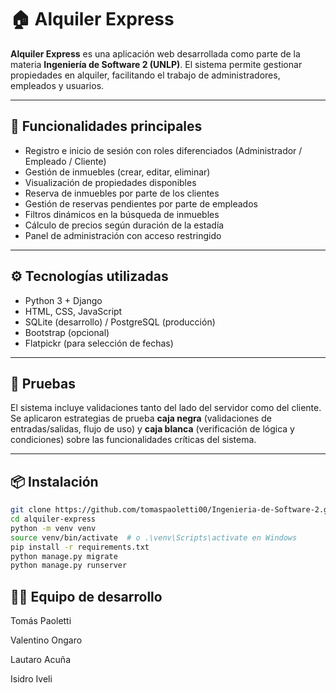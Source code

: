 # 🏠 Alquiler Express

**Alquiler Express** es una aplicación web desarrollada como parte de la materia **Ingeniería de Software 2 (UNLP)**. El sistema permite gestionar propiedades en alquiler, facilitando el trabajo de administradores, empleados y usuarios.

---

## 🚀 Funcionalidades principales

- Registro e inicio de sesión con roles diferenciados (Administrador / Empleado / Cliente)
- Gestión de inmuebles (crear, editar, eliminar)
- Visualización de propiedades disponibles
- Reserva de inmuebles por parte de los clientes
- Gestión de reservas pendientes por parte de empleados
- Filtros dinámicos en la búsqueda de inmuebles
- Cálculo de precios según duración de la estadía
- Panel de administración con acceso restringido

---

## ⚙️ Tecnologías utilizadas

- Python 3 + Django
- HTML, CSS, JavaScript
- SQLite (desarrollo) / PostgreSQL (producción)
- Bootstrap (opcional)
- Flatpickr (para selección de fechas)

---

## 🧪 Pruebas

El sistema incluye validaciones tanto del lado del servidor como del cliente.  
Se aplicaron estrategias de prueba **caja negra** (validaciones de entradas/salidas, flujo de uso) y **caja blanca** (verificación de lógica y condiciones) sobre las funcionalidades críticas del sistema.

---

## 📦 Instalación

```bash
git clone https://github.com/tomaspaoletti00/Ingenieria-de-Software-2.git
cd alquiler-express
python -m venv venv
source venv/bin/activate  # o .\venv\Scripts\activate en Windows
pip install -r requirements.txt
python manage.py migrate
python manage.py runserver
```

## 👨‍💻 Equipo de desarrollo

Tomás Paoletti

Valentino Ongaro

Lautaro Acuña

Isidro Iveli
